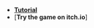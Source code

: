-  [**Tutorial**](https://www.youtube.com/playlist?list=PLPV2KyIb3jR4u5jX8za5iU1cqnQPmbzG0)
-  [**Try the game on itch.io**]
